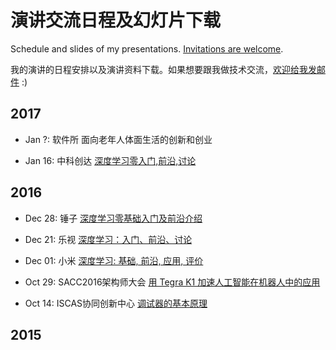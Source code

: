 # 演讲交流日程及幻灯片下载

Schedule and slides of my presentations. [Invitations are welcome](mailto:lazyparser@gmail.com).

我的演讲的日程安排以及演讲资料下载。如果想要跟我做技术交流，[欢迎给我发邮件](mailto:lazyparser@gmail.com) :)

## 2017

- Jan ?: 软件所 面向老年人体面生活的创新和创业

- Jan 16: 中科创达 [深度学习零入门,前沿,讨论](20170116-thundersoft-DeepLearning-4x3.pdf)

## 2016

- Dec 28: 锤子 [深度学习零基础入门及前沿介绍](https://github.com/lazyparser/talks/blob/master/slides/20161228-smartisan-DeepLearning.pdf)

- Dec 21: 乐视 [深度学习：入门、前沿、讨论](https://github.com/lazyparser/talks/blob/master/slides/20161221-letv-DeepLearning.pdf)

- Dec 01: 小米 [深度学习: 基础, 前沿, 应用, 评价](https://github.com/lazyparser/talks/blob/master/slides/20161201-xiaomi-DeepLearning.pdf)

- Oct 29: SACC2016架构师大会 [用 Tegra K1 加速人工智能在机器人中的应用](https://github.com/lazyparser/osdt16talk/blob/master/WeiWu-SACC16-OSDT16.pdf)

- Oct 14: ISCAS协同创新中心 [调试器的基本原理](https://github.com/lazyparser/slides-debugger-introduction/blob/master/%E8%B0%83%E8%AF%95%E5%99%A8%E7%9A%84%E5%9F%BA%E6%9C%AC%E5%8E%9F%E7%90%86%20-%20github.pdf)

## 2015

